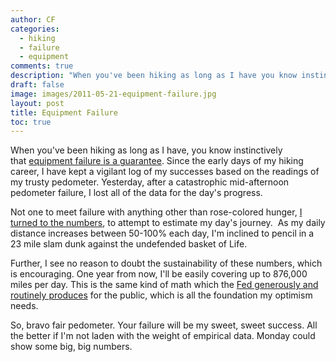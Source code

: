 ```yaml
---
author: CF
categories:
  - hiking
  - failure
  - equipment
comments: true
description: "When you've been hiking as long as I have you know instinctively that\_[equipment failure is a guaran..."
draft: false
image: images/2011-05-21-equipment-failure.jpg
layout: post
title: Equipment Failure
toc: true
---
```

    
When you've been hiking as long as I have, you know instinctively that [equipment failure is a guarantee](https://www.huffpost.com/entry/playstation-network-down-may-15_n_862212). Since the early days of my hiking career, I have kept a vigilant log of my successes based on the readings of my trusty pedometer. Yesterday, after a catastrophic mid-afternoon pedometer failure, I lost all of the data for the day's progress.    
    
Not one to meet failure with anything other than rose-colored hunger, [I turned to the numbers](http://goo.gl/Yeu4e), to attempt to estimate my day's journey.  As my daily distance increases between 50-100% each day, I'm inclined to pencil in a 23 mile slam dunk against the undefended basket of Life.    
    
Further, I see no reason to doubt the sustainability of these numbers, which is encouraging. One year from now, I'll be easily covering up to 876,000 miles per day. This is the same kind of math which the [Fed generously and routinely produces](https://www.youtube.com/watch?v=_dmPchuXIXQ) for the public, which is all the foundation my optimism needs.    
    
So, bravo fair pedometer. Your failure will be my sweet, sweet success. All the better if I'm not laden with the weight of empirical data. Monday could show some big, big numbers.    
